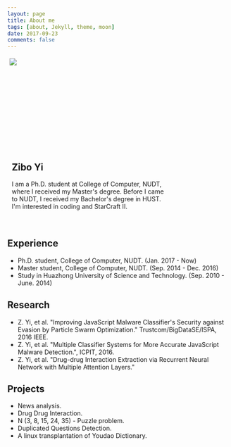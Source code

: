 ```yaml
---
layout: page
title: About me
tags: [about, Jekyll, theme, moon]
date: 2017-09-23
comments: false
---
```


<html>

<head>
<style>
#header {
    background-color:black;
    color:white;
    text-align:center;
    padding:5px;
}
#nav {
    line-height:30px;
    height:190px;
    width:260px;
    float:left;
    padding:5px;
}
#section {
    width:350px;
    float:left;
    padding:10px;
}
#footer {
    /*background-color:black;*/
    color:white;
    clear:both;
    text-align:center;
   padding:5px;
}
</style>
</head>

<body>

<div id="nav">
<img src="{{ site.url }}/assets/img/me.jpg">
</div>

<div id="section">
<h2>Zibo Yi</h2>
<p>
I am a Ph.D. student at College of Computer, NUDT, where I received my Master's degree. Before I came to NUDT, I received my Bachelor's degree in HUST. I'm interested in coding and StarCraft II.<br>

</p>
</div>

<div id="footer">
</div>

</body>
</html>




## Experience
* Ph.D. student, College of Computer, NUDT. (Jan. 2017 - Now)
* Master student, College of Computer, NUDT. (Sep. 2014 - Dec. 2016)
* Study in Huazhong University of Science and Technology. (Sep. 2010 - June. 2014)

## Research
* <a href="http://ieeexplore.ieee.org/abstract/document/7847149/"  style="text-decoration:none;" >Z. Yi, et al. "Improving JavaScript Malware Classifier's Security against Evasion by Particle Swarm Optimization." Trustcom/BigDataSE/I​SPA, 2016 IEEE.</a>
* <a href="http://dx.doi.org/10.2991/icpit-16.2016.22"  style="text-decoration:none;" >Z. Yi, et al. "Multiple Classifier Systems for More Accurate JavaScript Malware Detection.", ICPIT, 2016.</a>
* <a href="https://arxiv.org/abs/1705.03261"  style="text-decoration:none;" >Z. Yi, et al. "Drug-drug Interaction Extraction via Recurrent Neural Network with Multiple Attention Layers."</a>

## Projects
* News analysis.
* Drug Drug Interaction.
* N (3, 8, 15, 24, 35) - Puzzle problem.
* Duplicated Questions Detection.
* A linux transplantation of Youdao Dictionary.
